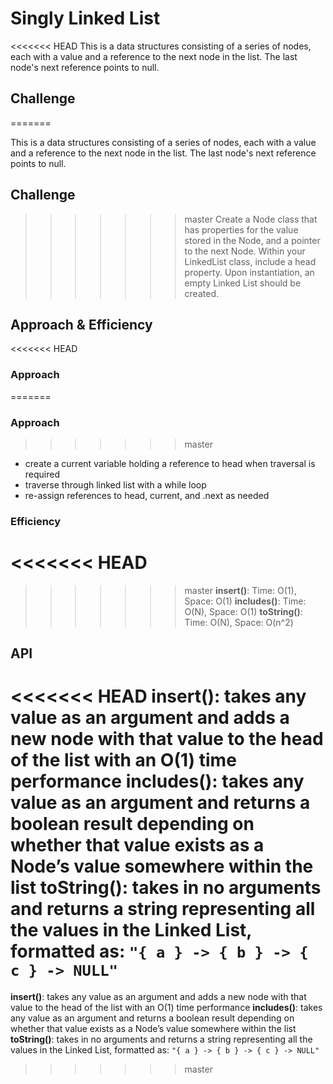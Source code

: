 # Singly Linked List
<<<<<<< HEAD
This is a data structures consisting of a series of nodes, each with a value and a reference to the next node in the list. The last node's next reference points to null.

## Challenge
=======

This is a data structures consisting of a series of nodes, each with a value and a reference to the next node in the list. The last node's next reference points to null.

## Challenge

>>>>>>> master
Create a Node class that has properties for the value stored in the Node, and a pointer to the next Node.
Within your LinkedList class, include a head property. Upon instantiation, an empty Linked List should be created.

## Approach & Efficiency
<<<<<<< HEAD
### Approach
=======

### Approach

>>>>>>> master
- create a current variable holding a reference to head when traversal is required
- traverse through linked list with a while loop
- re-assign references to head, current, and .next as needed

### Efficiency
<<<<<<< HEAD
=======

>>>>>>> master
**insert()**: Time: O(1), Space: O(1)
**includes()**: Time: O(N), Space: O(1)
**toString()**: Time: O(N), Space: O(n^2)

## API
<<<<<<< HEAD
**insert()**: takes any value as an argument and adds a new node with that value to the head of the list with an O(1) time performance
**includes()**: takes any value as an argument and returns a boolean result depending on whether that value exists as a Node’s value somewhere within the list
**toString()**: takes in no arguments and returns a string representing all the values in the Linked List, formatted as: `"{ a } -> { b } -> { c } -> NULL"`
=======

**insert()**: takes any value as an argument and adds a new node with that value to the head of the list with an O(1) time performance
**includes()**: takes any value as an argument and returns a boolean result depending on whether that value exists as a Node’s value somewhere within the list
**toString()**: takes in no arguments and returns a string representing all the values in the Linked List, formatted as: `"{ a } -> { b } -> { c } -> NULL"`
>>>>>>> master
